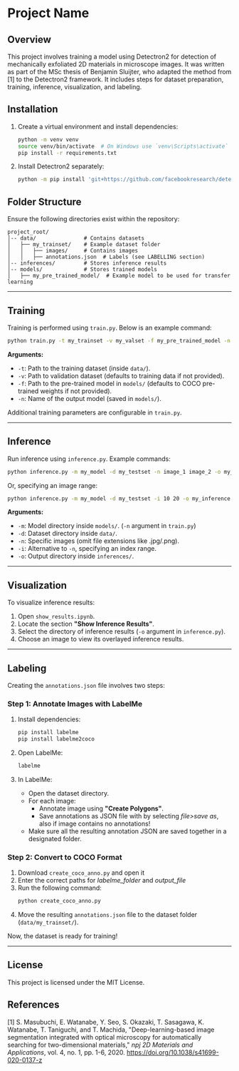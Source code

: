# Project Name

## Overview
This project involves training a model using Detectron2 for detection of mechanically exfoliated 2D materials in microscope images. It was written as part of the MSc thesis of Benjamin Sluijter, who adapted the method from [1] to the Detectron2 framework. 
It includes steps for dataset preparation, training, inference, visualization, and labeling.

## Installation

1. Create a virtual environment and install dependencies:
   ```sh
   python -m venv venv
   source venv/bin/activate  # On Windows use `venv\Scripts\activate`
   pip install -r requirements.txt
   ```

2. Install Detectron2 separately:
   ```sh
   python -m pip install 'git+https://github.com/facebookresearch/detectron2.git'
   ```

## Folder Structure
Ensure the following directories exist within the repository:

```
project_root/
│-- data/               # Contains datasets
│   ├── my_trainset/    # Example dataset folder
│   │   ├── images/     # Contains images
│   │   ├── annotations.json  # Labels (see LABELLING section)
│-- inferences/         # Stores inference results
│-- models/             # Stores trained models
│   ├── my_pre_trained_model/  # Example model to be used for transfer learning

```

---
## Training

Training is performed using `train.py`. Below is an example command:

```sh
python train.py -t my_trainset -v my_valset -f my_pre_trained_model -n my_model
```

**Arguments:**
- `-t`: Path to the training dataset (inside `data/`).
- `-v`: Path to validation dataset (defaults to training data if not provided).
- `-f`: Path to the pre-trained model in `models/` (defaults to COCO pre-trained weights if not provided).
- `-n`: Name of the output model (saved in `models/`).

Additional training parameters are configurable in `train.py`.

---
## Inference

Run inference using `inference.py`. Example commands:

```sh
python inference.py -m my_model -d my_testset -n image_1 image_2 -o my_inference
```
Or, specifying an image range:
```sh
python inference.py -m my_model -d my_testset -i 10 20 -o my_inference
```

**Arguments:**
- `-m`: Model directory inside `models/`. (`-n` argument in `train.py`)
- `-d`: Dataset directory inside `data/`.
- `-n`: Specific images (omit file extensions like .jpg/.png).
- `-i`: Alternative to `-n`, specifying an index range.
- `-o`: Output directory inside `inferences/`.

---
## Visualization

To visualize inference results:
1. Open `show_results.ipynb`.
2. Locate the section **"Show Inference Results"**.
3. Select the directory of inference results (`-o` argument in `inference.py`).
4. Choose an image to view its overlayed inference results.

---
## Labeling

Creating the `annotations.json` file involves two steps:

### Step 1: Annotate Images with LabelMe

1. Install dependencies:
   ```sh
   pip install labelme
   pip install labelme2coco
   ```

2. Open LabelMe:
   ```sh
   labelme
   ```
3. In LabelMe:
    - Open the dataset directory.
    - For each image:
        - Annotate image using **"Create Polygons"**.
        - Save annotations as JSON file with by selecting _file>save as_, also if image contains no annotations!
    - Make sure all the resulting annotation JSON are saved together in a designated folder.

### Step 2: Convert to COCO Format

1. Download `create_coco_anno.py` and open it
2. Enter the correct paths for *labelme_folder* and *output_file*
3. Run the following command:
   ```sh
   python create_coco_anno.py
   ```
4. Move the resulting `annotations.json` file to the dataset folder (`data/my_trainset/`).

Now, the dataset is ready for training!

---
## License
This project is licensed under the MIT License.


## References

[1] S. Masubuchi, E. Watanabe, Y. Seo, S. Okazaki, T. Sasagawa, K. Watanabe, T. Taniguchi, and T. Machida, "Deep-learning-based image segmentation integrated with optical microscopy for automatically searching for two-dimensional materials," *npj 2D Materials and Applications*, vol. 4, no. 1, pp. 1-6, 2020. https://doi.org/10.1038/s41699-020-0137-z
